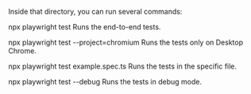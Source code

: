 Inside that directory, you can run several commands:

  npx playwright test
    Runs the end-to-end tests.

  npx playwright test --project=chromium
    Runs the tests only on Desktop Chrome.

  npx playwright test example.spec.ts
    Runs the tests in the specific file.

  npx playwright test --debug
    Runs the tests in debug mode.